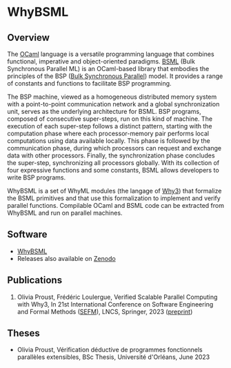 # WhyBSML

## Overview

The [OCaml](https://ocaml.org) language is a versatile programming language that combines functional, imperative and object-oriented paradigms. [BSML](https://bsml-lang.github.io) (Bulk Synchronous Parallel ML) is an OCaml-based library that embodies the principles of the BSP ([Bulk Synchronous Parallel](https://www.youtube.com/watch?v=jDlapnjlk-o)) model. It provides a range of constants and functions to facilitate BSP programming. 

The BSP machine, viewed as a homogeneous distributed memory system with a point-to-point communication network and a global synchronization unit, serves as the underlying architecture for BSML. BSP programs, composed of consecutive super-steps, run on this kind of machine. The execution of each super-step follows a distinct pattern, starting with the computation phase where each processor-memory pair performs local computations using data available locally. This phase is followed by the communication phase, during which processors can request and exchange data with other processors. Finally, the synchronization phase concludes the super-step, synchronizing all processors globally.
With its collection of four expressive functions and some constants, BSML allows developers to write BSP programs. 

WhyBSML is a set of WhyML modules (the langage of [Why3](https://why3.lri.fr)) that formalize the BSML primitives and that use this formalization to implement and verify parallel functions. Compilable OCaml and BSML code can be extracted from WhyBSML and run on parallel machines.

## Software

- [WhyBSML](https://github.com/whybsml/whybsml)
- Releases also available on [Zenodo](https://doi.org/10.5281/zenodo.8166091)

## Publications

1. Olivia Proust, Frédéric Loulergue, Verified Scalable Parallel Computing with Why3, In 21st International Conference on Software Engineering and Formal Methods ([SEFM](https://sefm-conference.github.io/2023/acceptedpapers/)), LNCS, Springer, 2023 ([preprint](https://hal.science/hal-04173428))

## Theses 

- Olivia Proust, Vérification déductive de programmes fonctionnels parallèles extensibles, BSc Thesis, Université d'Orléans, June 2023

